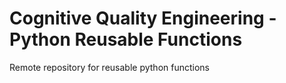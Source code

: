 # Cognitive Quality Engineering - Python Reusable Functions
Remote repository for reusable python functions
